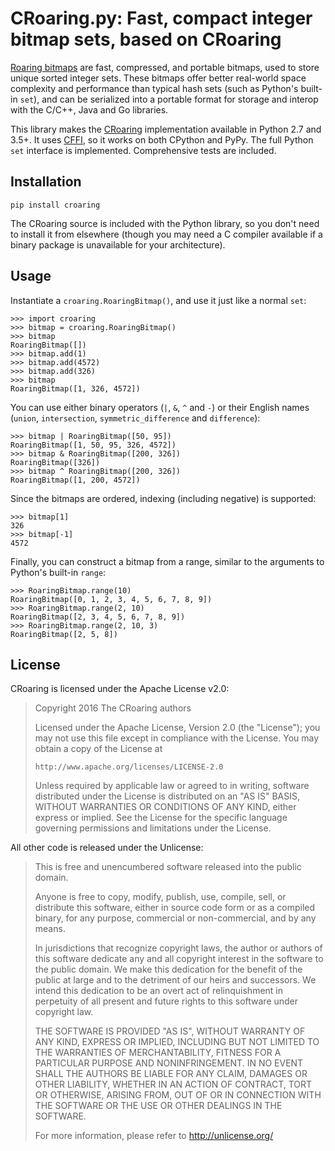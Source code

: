 # CRoaring.py: Fast, compact integer bitmap sets, based on CRoaring

[Roaring bitmaps][] are fast, compressed, and portable bitmaps, used to store
unique sorted integer sets. These bitmaps offer better real-world space
complexity and performance than typical hash sets (such as Python's built-in
`set`), and can be serialized into a portable format for storage and interop
with the C/C++, Java and Go libraries.

This library makes the [CRoaring][] implementation available in Python 2.7 and
3.5+. It uses [CFFI][], so it works on both CPython and PyPy. The full Python
`set` interface is implemented. Comprehensive tests are included.

  [Roaring bitmaps]: http://roaringbitmap.org/
  [CRoaring]: https://github.com/RoaringBitmap/CRoaring
  [CFFI]: http://cffi.readthedocs.io/en/latest/


## Installation

    pip install croaring

The CRoaring source is included with the Python library, so you don't need to
install it from elsewhere (though you may need a C compiler available if a
binary package is unavailable for your architecture).


## Usage

Instantiate a `croaring.RoaringBitmap()`, and use it just like a normal `set`:

    >>> import croaring
    >>> bitmap = croaring.RoaringBitmap()
    >>> bitmap
    RoaringBitmap([])
    >>> bitmap.add(1)
    >>> bitmap.add(4572)
    >>> bitmap.add(326)
    >>> bitmap
    RoaringBitmap([1, 326, 4572])

You can use either binary operators (`|`, `&`, `^` and `-`) or their English
names (`union`, `intersection`, `symmetric_difference` and `difference`):

    >>> bitmap | RoaringBitmap([50, 95])
    RoaringBitmap([1, 50, 95, 326, 4572])
    >>> bitmap & RoaringBitmap([200, 326])
    RoaringBitmap([326])
    >>> bitmap ^ RoaringBitmap([200, 326])
    RoaringBitmap([1, 200, 4572])

Since the bitmaps are ordered, indexing (including negative) is supported:

    >>> bitmap[1]
    326
    >>> bitmap[-1]
    4572

Finally, you can construct a bitmap from a range, similar to the arguments to
Python's built-in `range`:

    >>> RoaringBitmap.range(10)
    RoaringBitmap([0, 1, 2, 3, 4, 5, 6, 7, 8, 9])
    >>> RoaringBitmap.range(2, 10)
    RoaringBitmap([2, 3, 4, 5, 6, 7, 8, 9])
    >>> RoaringBitmap.range(2, 10, 3)
    RoaringBitmap([2, 5, 8])


## License

CRoaring is licensed under the Apache License v2.0:

> Copyright 2016 The CRoaring authors
>
> Licensed under the Apache License, Version 2.0 (the "License");
> you may not use this file except in compliance with the License.
> You may obtain a copy of the License at
>
>     http://www.apache.org/licenses/LICENSE-2.0
>
> Unless required by applicable law or agreed to in writing, software
> distributed under the License is distributed on an "AS IS" BASIS,
> WITHOUT WARRANTIES OR CONDITIONS OF ANY KIND, either express or implied.
> See the License for the specific language governing permissions and
> limitations under the License.

All other code is released under the Unlicense:

> This is free and unencumbered software released into the public domain.
>
> Anyone is free to copy, modify, publish, use, compile, sell, or
> distribute this software, either in source code form or as a compiled
> binary, for any purpose, commercial or non-commercial, and by any
> means.
>
> In jurisdictions that recognize copyright laws, the author or authors
> of this software dedicate any and all copyright interest in the
> software to the public domain. We make this dedication for the benefit
> of the public at large and to the detriment of our heirs and
> successors. We intend this dedication to be an overt act of
> relinquishment in perpetuity of all present and future rights to this
> software under copyright law.
>
> THE SOFTWARE IS PROVIDED "AS IS", WITHOUT WARRANTY OF ANY KIND,
> EXPRESS OR IMPLIED, INCLUDING BUT NOT LIMITED TO THE WARRANTIES OF
> MERCHANTABILITY, FITNESS FOR A PARTICULAR PURPOSE AND NONINFRINGEMENT.
> IN NO EVENT SHALL THE AUTHORS BE LIABLE FOR ANY CLAIM, DAMAGES OR
> OTHER LIABILITY, WHETHER IN AN ACTION OF CONTRACT, TORT OR OTHERWISE,
> ARISING FROM, OUT OF OR IN CONNECTION WITH THE SOFTWARE OR THE USE OR
> OTHER DEALINGS IN THE SOFTWARE.
>
> For more information, please refer to <http://unlicense.org/>

